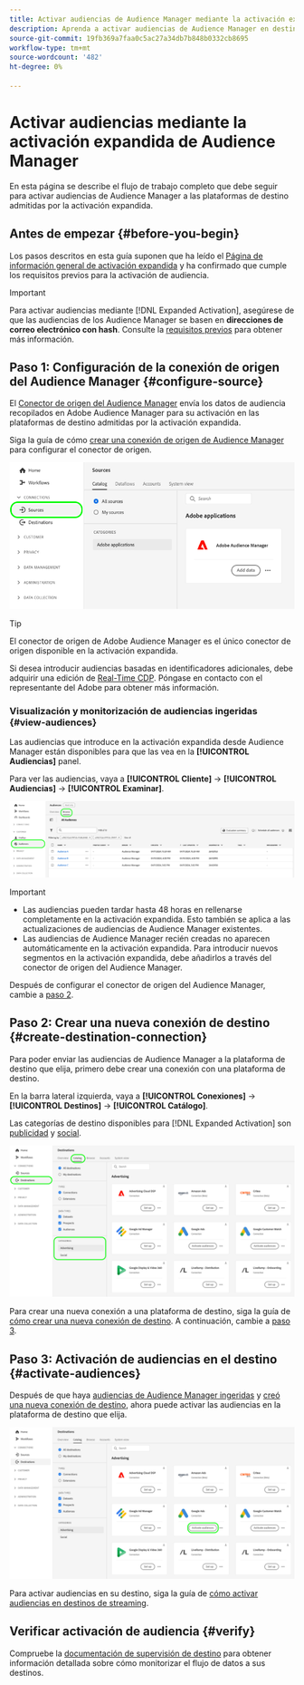```yaml
---
title: Activar audiencias de Audience Manager mediante la activación expandida
description: Aprenda a activar audiencias de Audience Manager en destinos sociales y publicitarios mediante la activación expandida de Audience Manager.
source-git-commit: 19fb369a7faa0c5ac27a34db7b848b0332cb8695
workflow-type: tm+mt
source-wordcount: '482'
ht-degree: 0%

---
```



# Activar audiencias mediante la activación expandida de Audience Manager

En esta página se describe el flujo de trabajo completo que debe seguir para activar audiencias de Audience Manager a las plataformas de destino admitidas por la activación expandida.

## Antes de empezar {#before-you-begin}

Los pasos descritos en esta guía suponen que ha leído el [Página de información general de activación expandida](overview.md) y ha confirmado que cumple los requisitos previos para la activación de audiencia.

>[!IMPORTANT]
>
>Para activar audiencias mediante [!DNL Expanded Activation], asegúrese de que las audiencias de los Audience Manager se basen en **direcciones de correo electrónico con hash**. Consulte la [requisitos previos](overview.md#prerequisites) para obtener más información.

## Paso 1: Configuración de la conexión de origen del Audience Manager {#configure-source}

El [Conector de origen del Audience Manager](../sources/connectors/adobe-applications/audience-manager.md) envía los datos de audiencia recopilados en Adobe Audience Manager para su activación en las plataformas de destino admitidas por la activación expandida.

Siga la guía de cómo [crear una conexión de origen de Audience Manager](../sources/tutorials/ui/create/adobe-applications/audience-manager.md) para configurar el conector de origen.

![Imagen de la IU de Platform que muestra la pestaña Fuentes con la conexión de origen del Audience Manager.](assets/sources-tab.png)

>[!TIP]
>
>El conector de origen de Adobe Audience Manager es el único conector de origen disponible en la activación expandida.
>
>Si desea introducir audiencias basadas en identificadores adicionales, debe adquirir una edición de [Real-Time CDP](../rtcdp/overview.md). Póngase en contacto con el representante del Adobe para obtener más información.

### Visualización y monitorización de audiencias ingeridas {#view-audiences}

Las audiencias que introduce en la activación expandida desde Audience Manager están disponibles para que las vea en la **[!UICONTROL Audiencias]** panel.

Para ver las audiencias, vaya a **[!UICONTROL Cliente]** -> **[!UICONTROL Audiencias]** -> **[!UICONTROL Examinar]**.

![Imagen de la IU de Platform que muestra la página Audiencias.](assets/audiences-browse.png)

>[!IMPORTANT]
>
>* Las audiencias pueden tardar hasta 48 horas en rellenarse completamente en la activación expandida. Esto también se aplica a las actualizaciones de audiencias de Audience Manager existentes.
>* Las audiencias de Audience Manager recién creadas no aparecen automáticamente en la activación expandida. Para introducir nuevos segmentos en la activación expandida, debe añadirlos a través del conector de origen del Audience Manager.

Después de configurar el conector de origen del Audience Manager, cambie a [paso 2](#create-destination-connection).

## Paso 2: Crear una nueva conexión de destino {#create-destination-connection}

Para poder enviar las audiencias de Audience Manager a la plataforma de destino que elija, primero debe crear una conexión con una plataforma de destino.

En la barra lateral izquierda, vaya a **[!UICONTROL Conexiones]** -> **[!UICONTROL Destinos]** -> **[!UICONTROL Catálogo]**.

Las categorías de destino disponibles para [!DNL Expanded Activation] son [publicidad](../destinations/catalog/advertising/overview.md) y [social](../destinations/catalog/social/overview.md).

![Imagen de la interfaz de usuario de Platform que muestra el catálogo de destino para la activación expandida.](assets/destination-catalog.png)

Para crear una nueva conexión a una plataforma de destino, siga la guía de [cómo crear una nueva conexión de destino](../destinations/ui/connect-destination.md). A continuación, cambie a [paso 3](#activate-audiences).

## Paso 3: Activación de audiencias en el destino {#activate-audiences}

Después de que haya [audiencias de Audience Manager ingeridas](#configure-source) y [creó una nueva conexión de destino](#create-destination-connection), ahora puede activar las audiencias en la plataforma de destino que elija.

![Imagen de la interfaz de usuario de Platform que muestra el catálogo de destino para la activación expandida.](assets/activate-audiences.png)

Para activar audiencias en su destino, siga la guía de [cómo activar audiencias en destinos de streaming](../destinations/ui/activate-segment-streaming-destinations.md).

## Verificar activación de audiencia {#verify}

Compruebe la [documentación de supervisión de destino](../dataflows/ui/monitor-destinations.md) para obtener información detallada sobre cómo monitorizar el flujo de datos a sus destinos.
